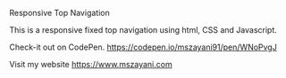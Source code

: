Responsive Top Navigation

This is a responsive fixed top navigation using html, CSS and Javascript.

Check-it out on CodePen.
https://codepen.io/mszayani91/pen/WNoPvgJ



Visit my website 
https://www.mszayani.com
